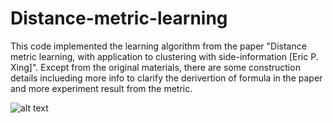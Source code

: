 # Distance-metric-learning
This code implemented the learning algorithm from the paper "Distance metric learning, with application to clustering with side-information [Eric P. Xing]". Except from the original materials, there are some construction details inclueding more info to clarify the derivertion of formula in the paper and more experiment result from the metric.

![alt text](https://github.com/JasonYee/Distance-metric-learning/blob/master/figure_1.png)
